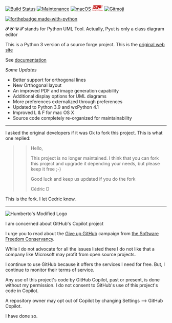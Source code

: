 
[![Build Status](https://travis-ci.com/hasii2011/PyUt.svg?branch=master)](https://travis-ci.com/hasii2011/PyUt)
[![Maintenance](https://img.shields.io/badge/Maintained%3F-yes-green.svg)](https://GitHub.com/Naereen/StrapDown.js/graphs/commit-activity)
[![macOS](https://svgshare.com/i/ZjP.svg)](https://svgshare.com/i/ZjP.svg)
<img width="34" height="17" src="./src/org/pyut/resources/img/gplv3-with-text-136x68.png"/> 
<a href="https://gitmoji.dev">
  <img src="https://img.shields.io/badge/gitmoji-%20😜%20😍-FFDD67.svg?style=flat-square" alt="Gitmoji">
</a>

[![forthebadge made-with-python](http://ForTheBadge.com/images/badges/made-with-python.svg)](https://www.python.org/)


𝓟 𝓨 𝓤 𝓣 stands for Python UML Tool. Actually, Pyut is only a class diagram editor


This is a Python 3 version of a source forge project.  This is the [original web site](http://pyut.sourceforge.net/whatis.html)

See [documentation](https://github.com/hasii2011/PyUt/wiki)

_Some Updates_

* Better support for orthogonal lines
* New Orthogonal layout
* An improved PDF and image generation capability
* Additional display options for UML diagrams
* More preferences externalized through preferences
* Updated to Python 3.9 and wxPython 4.1
* Improved L & F for mac OS X
* Source code completely re-organized for maintainability




---------
I asked the original developers if it was Ok to fork this project.  This is what one replied:


>> Hello,
>> 
>> This project is no longer maintained.
>> I think that you can fork this project and upgrade it depending your needs, but please keep it free ;-)
>> 
>> Good luck and keep us updated if you do the fork
>> 
>> Cédric D


This is the fork. I let Cedric know.  


------


![Humberto's Modified Logo](https://raw.githubusercontent.com/wiki/hasii2011/gittodoistclone/images/SillyGitHub.png)

I am concerned about GitHub's Copilot project



I urge you to read about the
[Give up GitHub](https://GiveUpGitHub.org) campaign from
[the Software Freedom Conservancy](https://sfconservancy.org).

While I do not advocate for all the issues listed there I do not like that
a company like Microsoft may profit from open source projects.

I continue to use GitHub because it offers the services I need for free.  But, I continue
to monitor their terms of service.

Any use of this project's code by GitHub Copilot, past or present, is done
without my permission.  I do not consent to GitHub's use of this project's
code in Copilot.

A repository owner may opt out of Copilot by changing Settings --> GitHub Copilot.

I have done so.


